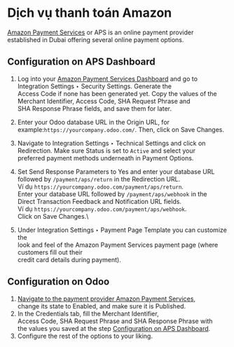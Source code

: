 # Dịch vụ thanh toán Amazon

[Amazon Payment Services](https://paymentservices.amazon.com/) or APS is an online payment provider\
established in Dubai offering several online payment options.

## Configuration on APS Dashboard

1. Log into your [Amazon Payment Services Dashboard](https://fort.payfort.com/) and go to\
   Integration Settings ‣ Security Settings. Generate the\
   Access Code if none has been generated yet. Copy the values of the\
   Merchant Identifier, Access Code, SHA Request Phrase and\
   SHA Response Phrase fields, and save them for later.
2. Enter your Odoo database URL in the Origin URL, for example:`https://yourcompany.odoo.com/`. Then, click on Save Changes.
3. Navigate to Integration Settings ‣ Technical Settings and click on\
   Redirection. Make sure Status is set to `Active` and select your\
   preferred payment methods underneath in Payment Options.
4. Set Send Response Parameters to Yes and enter your database URL\
   followed by `/payment/aps/return` in the Redirection URL.\
   Ví dụ `https://yourcompany.odoo.com/payment/aps/return`.\
   Enter your database URL followed by `/payment/aps/webhook` in the\
   Direct Transaction Feedback and Notification URL fields.\
   Ví dụ `https://yourcompany.odoo.com/payment/aps/webhook`.\
   Click on Save Changes.\

5. Under Integration Settings ‣ Payment Page Template you can customize the\
   look and feel of the Amazon Payment Services payment page (where customers fill out their\
   credit card details during payment).

## Configuration on Odoo

1. [Navigate to the payment provider Amazon Payment Services](../payment_providers.md#payment-providers-add-new),\
   change its state to Enabled, and make sure it is Published.
2. In the Credentials tab, fill the Merchant Identifier,\
   Access Code, SHA Request Phrase and SHA Response Phrase with\
   the values you saved at the step [Configuration on APS Dashboard](amazon_payment_services.md#payment-providers-aps-configure-dashboard).
3. Configure the rest of the options to your liking.
